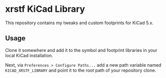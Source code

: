 # xrstf KiCad Library

This repository contains my tweaks and custom footprints for
KiCad 5.x.

## Usage

Clone it somewhere and add it to the symbol and footprint libraries
in your local KiCad installation.

Next, via `Preferences > Configure Paths...` add a new path variable
named `KICAD_XRSTF_LIBRARY` and point it to the root path of your
repository clone.
